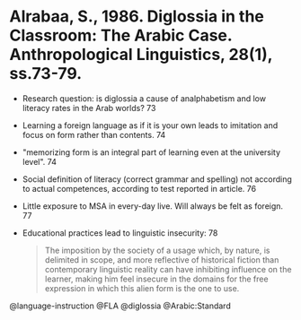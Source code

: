 # Alrabaa, S., 1986. Diglossia in the Classroom: The Arabic Case.  Anthropological Linguistics, 28(1), ss.73-79.

- Research question: is diglossia a cause of analphabetism and low literacy rates in the Arab worlds? 73

- Learning a foreign language as if it is your own leads to imitation and focus on form rather than contents. 74

- "memorizing form is an integral part of learning even at the university level". 74

- Social definition of literacy (correct grammar and spelling) not according to actual competences, according to test reported in article. 76

- Little exposure to MSA in every-day live. Will always be felt as foreign. 77

- Educational practices lead to linguistic insecurity: 78

  > The imposition by the society of a usage which, by nature, is delimited in scope, and more reflective of historical fiction than contemporary linguistic reality can have inhibiting influence on the learner, making him feel insecure in the domains for the free expression in which this alien form is the one to use.

@language-instruction
@FLA
@diglossia
@Arabic:Standard

